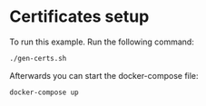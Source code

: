# Certificates setup

To run this example. Run the following command:

```bash
./gen-certs.sh
```

Afterwards you can start the docker-compose file:

```bash
docker-compose up
```